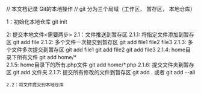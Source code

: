 // 本文档记录 Git的本地操作
// git  分为三个局域（工作区， 暂存区， 本地仓库）

1：初始化本地仓库   git init


2: 提交本地文件<需要两步>
    2.1：文件推送到暂存区 
        2.1.1:  将指定文件添加到暂存区          git add file
        2.1.2:  多个文件一次提交到暂存区         git add file1 file2 file3
        2.1.3:  多个文件多次提交到暂存区         git add file1   git add file2   git add file3
        2.1.4:  home目录下所有文件             git add home/*  
        2.1.5:  home目录下的所有.php文件        git add home/*.php
        2.1.6:  提交文件夹到暂存区              git add 文件夹
        2.1.7:  提交所有修改的文件到暂存区        git add .   或者 git add --all
    
    2.2：将文件提交到本地仓库

